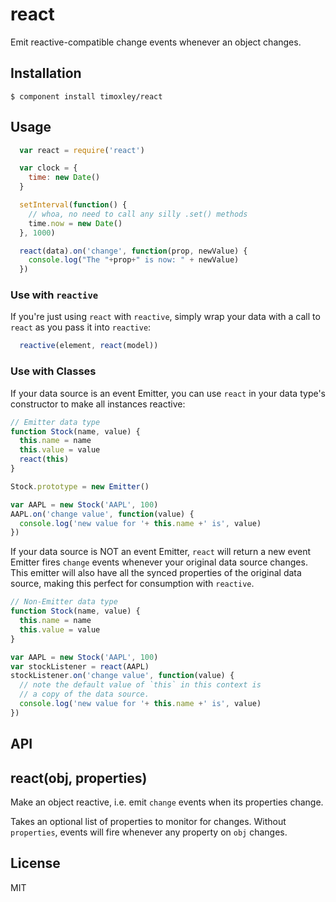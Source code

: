 # react

  Emit reactive-compatible change events whenever an object changes.

## Installation

    $ component install timoxley/react

## Usage

```js
  var react = require('react')

  var clock = {
    time: new Date()
  }

  setInterval(function() {
    // whoa, no need to call any silly .set() methods
    time.now = new Date()
  }, 1000)

  react(data).on('change', function(prop, newValue) {
    console.log("The "+prop+" is now: " + newValue)
  })

```

### Use with `reactive`

If you're just using `react` with `reactive`, simply wrap your data
with a call to `react` as you pass it into `reactive`:

```js
  reactive(element, react(model))
```

### Use with Classes

If your data source is an event Emitter, you can use `react` in your
data type's constructor to make all instances reactive:

```js
// Emitter data type
function Stock(name, value) {
  this.name = name
  this.value = value
  react(this)
}

Stock.prototype = new Emitter()

var AAPL = new Stock('AAPL', 100)
AAPL.on('change value', function(value) {
  console.log('new value for '+ this.name +' is', value)
})

```

If your data source is NOT an event Emitter, `react` will return a new
event Emitter fires `change` events whenever your original data source
changes. This emitter will also have all the synced properties of the
original data source, making this perfect for consumption with `reactive`.

```js
// Non-Emitter data type
function Stock(name, value) {
  this.name = name
  this.value = value
}

var AAPL = new Stock('AAPL', 100)
var stockListener = react(AAPL)
stockListener.on('change value', function(value) {
  // note the default value of `this` in this context is
  // a copy of the data source.
  console.log('new value for '+ this.name +' is', value)
})
```

## API

## react(obj, properties)

Make an object reactive, i.e. emit `change` events when its properties change.

Takes an optional list of properties to monitor for changes. Without
`properties`, events will fire whenever any property on `obj` changes.

## License

  MIT
